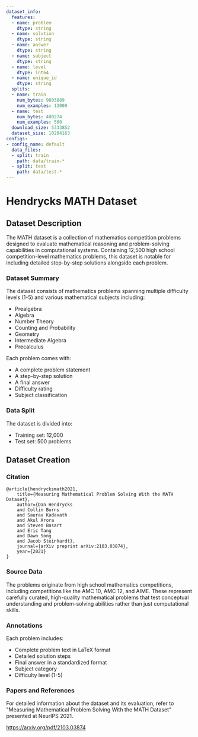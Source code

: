 ```yaml
---
dataset_info:
  features:
  - name: problem
    dtype: string
  - name: solution
    dtype: string
  - name: answer
    dtype: string
  - name: subject
    dtype: string
  - name: level
    dtype: int64
  - name: unique_id
    dtype: string
  splits:
  - name: train
    num_bytes: 9803889
    num_examples: 12000
  - name: test
    num_bytes: 400274
    num_examples: 500
  download_size: 5333852
  dataset_size: 10204163
configs:
- config_name: default
  data_files:
  - split: train
    path: data/train-*
  - split: test
    path: data/test-*
---
```


# Hendrycks MATH Dataset

## Dataset Description

The MATH dataset is a collection of mathematics competition problems designed to evaluate mathematical reasoning and problem-solving capabilities in computational systems. Containing 12,500 high school competition-level mathematics problems, this dataset is notable for including detailed step-by-step solutions alongside each problem.

### Dataset Summary

The dataset consists of mathematics problems spanning multiple difficulty levels (1-5) and various mathematical subjects including:

- Prealgebra
- Algebra
- Number Theory
- Counting and Probability 
- Geometry
- Intermediate Algebra
- Precalculus

Each problem comes with:
- A complete problem statement
- A step-by-step solution
- A final answer
- Difficulty rating
- Subject classification

### Data Split

The dataset is divided into:
- Training set: 12,000
- Test set: 500 problems

## Dataset Creation

### Citation

```
@article{hendrycksmath2021,
    title={Measuring Mathematical Problem Solving With the MATH Dataset},
    author={Dan Hendrycks
    and Collin Burns
    and Saurav Kadavath
    and Akul Arora
    and Steven Basart
    and Eric Tang
    and Dawn Song
    and Jacob Steinhardt},
    journal={arXiv preprint arXiv:2103.03874},
    year={2021}
}
```

### Source Data

The problems originate from high school mathematics competitions, including competitions like the AMC 10, AMC 12, and AIME. These represent carefully curated, high-quality mathematical problems that test conceptual understanding and problem-solving abilities rather than just computational skills.

### Annotations

Each problem includes:
- Complete problem text in LaTeX format
- Detailed solution steps
- Final answer in a standardized format
- Subject category
- Difficulty level (1-5)

### Papers and References

For detailed information about the dataset and its evaluation, refer to "Measuring Mathematical Problem Solving With the MATH Dataset" presented at NeurIPS 2021. 

https://arxiv.org/pdf/2103.03874